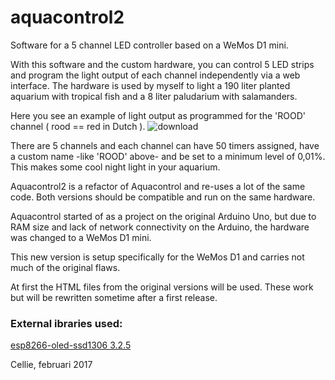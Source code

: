 # aquacontrol2
Software for a 5 channel LED controller based on a WeMos D1 mini.

With this software and the custom hardware, you can control 5 LED strips and program the light output of each channel independently via a web interface.
The hardware is used by myself to light a 190 liter planted aquarium with tropical fish and a 8 liter paludarium with salamanders.

Here you see an example of light output as programmed for the 'ROOD' channel ( rood == red in Dutch ).
![download](https://cloud.githubusercontent.com/assets/24290108/23298093/871445ba-fa7c-11e6-960a-eb207f9e647a.png)

There are 5 channels and each channel can have 50 timers assigned, have a custom name -like 'ROOD' above- and be set to a minimum level of 0,01%. 
This makes some cool night light in your aquarium.

Aquacontrol2 is a refactor of Aquacontrol and re-uses a lot of the same code. Both versions should be compatible and run on the same hardware. 

Aquacontrol started of as a project on the original Arduino Uno, but due to RAM size and lack of network connectivity on the Arduino, the hardware was changed to a WeMos D1 mini.

This new version is setup specifically for the WeMos D1 and carries not much of the original flaws.

At first the HTML files from the original versions will be used. These work but will be rewritten sometime after a first release.

### External ibraries used:

[esp8266-oled-ssd1306 3.2.5](https://github.com/squix78/esp8266-oled-ssd1306/tree/3.2.5)

Cellie,
februari 2017
